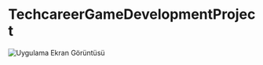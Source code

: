 # TechcareerGameDevelopmentProject


![Uygulama Ekran Görüntüsü](https://i.hizliresim.com/mfszsmu.jpg)

